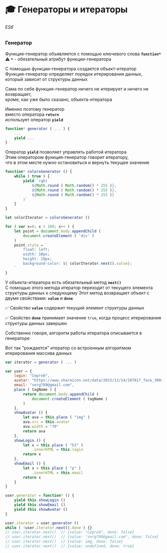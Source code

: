 # :mortar_board: Генераторы и итераторы
###### ES6

### Генератор

Функция-генератор объявляется с помощью ключевого слова **`function*`**<br/>
:warning: **`*`** - обязательный атрибут функции-генератора

С помощью функции-генератора создается объект-итератор<br/>
Функция-генератор  определяет порядок итерирования данных,<br/>
который зависит от структуры данных

Сама по себе функция-генератор ничего не итерирует и ничего не возвращает,<br/>
кроме, как уже было сказано, объекта-итератора

Именно поэтому генератор <br/>
вместо оператора  **`return`**<br/>
использует оператор  **`yield`**<br/>
```javascript
function* generator ( ... ) {
    ...
    yield ...
}
```
Оператор  **`yield`** позволяет управлять работой итератора<br/>
Этим оператором функция-генератор говорит итератору, <br/>
что в этом месте нужно остановиться и вернуть текущее значение
```javascript
function* colorsGenerator () {
    while ( true ) {
        yield `rgb(
            ${Math.round ( Math.random() * 255 )},
            ${Math.round ( Math.random() * 255 )},
            ${Math.round ( Math.random() * 255 )}
        )`
    }
}

let colorIterator = colorsGenerator ()

for ( var x=0; x < 100; x++ ) {
    let point = document.body.appendChild (
        document.createElement ( 'div' )
    )
    point.style = `
        float: left;
        width: 10px;
        height: 10px;
        background-color: ${ colorIterator.next().value};
    `
}
```
У объекта-итератора есть обязательный метод **`next()`**<br/>
С помощью этого метода итератор переходит от текущего элемента структуры данных к следующему
Этот метод возвращает объект с двумя свойствами:    **`value`**  и  **`done`**

✅ Свойство  **`value`**  содержит текущий элемент структуры данных

✅ Свойство  **`done`**  принимает значение  `true`, когда процесс итерирования структуры данных завершен

Собственно говоря, алгоритм работы итератора описывается в генераторе

Вот так "рождается" итератор со встроенным алгоритмом итерирования массива данных
```javascript
var iterator = generator ( ... )
```
```javascript
var user = {
    login: "Сергей",
    avatar: "https://www.shareicon.net/data/2015/12/14/207817_face_300x300.png",
    email: "serg789@gmail.com",
    place ( tagName ) {
        return document.body.appendChild (
            document.createElement ( tagName )
        )
    },
    showAvatar () {
        let ava = this.place ( "img" )
        ava.src = this.avatar
        ava.width = "70"
        return ava
    },
    showLogin () {
        let x = this.place ( "h3" )
            .innerHTML = this.login
        return x
    },
    showEmail () {
        let x = this.place ( "p" )
            .innerHTML = this.email
        return x
    }
}

user.generator = function* () {
    yield this.showLogin ()
    yield this.showEmail ()
    yield this.showAvatar ()
}

user.iterator = user.generator ()
while ( !user.iterator.next().done ) {}
// user.iterator.next()  // {value: "Сергей", done: false}
// user.iterator.next()  // {value: "serg789@gmail.com", done: false}
// user.iterator.next()  // {value: img, done: false}
// user.iterator.next()  // {value: undefined, done: true}
```